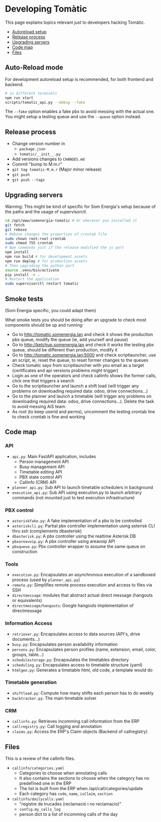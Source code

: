 # Developing Tomàtic

This page explains topics relevant just to developers
hacking Tomàtic.

- [Autoreload setup](#autoreload-mode)
- [Release process](#release-process)
- [Upgrading servers](#upgrading-servers)
- [Code map](#code-map)
- [Files](#files)

## Auto-Reload mode

For development autoreload setup is recommended, for both frontend and backend.

```bash
# in different terminals
npm run start
scripts/tomatic_api.py --debug --fake
```

The `--fake` option enables a fake pbx to avoid messing with the actual one.
You might setup a testing queue and use the `--queue` option instead.


## Release process

- Change version number in
	- `package.json`
	- `tomatic/__init__.py`
- Add versions changes to `CHANGES.md`
- Commit "bump to M.m.r"
- `git tag tomatic-M.m.r` (Major minor release)
- `git push`
- `git push --tags`


## Upgrading servers

Warning: This might be kind of specific for Som Energia's setup
because of the paths and the usage of supervisorctl.

```bash
cd /opt/www/somenergia-tomatic # Or wherever you installed it
git fetch
git rebase
# Rebase changes the properties of crontab file
sudo chown root:root crontab
sudo chmod 755 crontab
# Npm commands just if the release modified the js part
npm install
npm run build # for development assets
npm run deploy # for production assets
# Then upgrading the python part
source .venv/bin/activate
pip install -e .
# Restart the application
sudo supervisorctl restart tomatic
```

## Smoke tests

(Som Energia specific, you could adapt them)

What smoke tests you should be doing after an upgrade to check most components should be up and running:

- Go to http://tomatic.somenergia.lan and check it shows the production pbx queue, modify the queue (ie, add yourself and pause)
- Go to http://ketchup.somenergia.lan and check it works the testing pbx queue, should be different than production, modify it
- Go to http://tomatic.somenergia.lan:5000 and check scriptlauncher, use an script, ie, reset the queue, to reset former changes to the queues
- Check tomatic says from scriptlauncher with you email as a target (certificates and api versions problems might trigger)
- Login as one of the operators and check callinfo shows the former calls, click one that triggers a search
- Go to the scriptlauncher and launch a shift load (will trigger any problems on downloading required data: odoo, drive connections...)
- Go to the planner and launch a timetable (will trigger any problems on downloading required data: odoo, drive connections...). Delete the task to avoid messing AiS team.
- As root (to keep userid and perms), uncomment the testing crontab line to check crontab is fine and working 

## Code map

### API

- `api.py`: Main FastAPI application, includes
	- Person management API
	- Busy management API
	- Timetable editing API
	- PBX state control API
	- Callinfo (CRM) API
- `planner_api.py`: Sub API to launch timetable schedulers in background
- `execution_api.py`: Sub API using execution.py to launch arbitrary commands (not mounted just to test execution infrastructure)

### PBX control

- `asteriskfake.py`: A fake implementation of a pbx to be controlled
- `asteriskcli.py`: Partial pbx controller implementation using asterisk CLI thru ssh (complements dbasterisk)
- `dbasterisk.py`: A pbx controller using the realtime Asterisk DB
- `pbxareavoip.py`: A pbx controller using areavoip API
- `pbxqueue.py`: Pbx controller wrapper to assume the same queue on construction

### Tools

- `execution.py`: Encapsulates an asynchronous execution of a sandboxed process (used by `planner_api.py`)
- `remote.py`: Simplifies remote process execution and access to files via SSH
- `directmessage`: modules that abstract actual direct message (hangouts or equivalents)
- `directmessage/hangouts`: Google hangouts implementation of directmessage

### Information Access

- `retriever.py`: Encapsulates access to data sources (API's, drive documents...)
- `busy.py`: Encapsulates person availability information
- `persons.py`: Encapsulates person profiles (name, extension, email, color, groups, table...)
- `schedulestorage.py`: Encapsulates the timetables directory
- `scheduling.py`: Encapsulates access to timetable structure (yaml)
- `htmlgen.py`: Generates a timetable html, old code, a template would do

### Timetable generation

- `shiftload.py`: Compute how many shifts each person has to do weekly
- `backtracker.py`: The main timetable solver

### CRM

- `callinfo.py`: Retrieves incomming call information from the ERP
- `callregistry.py`: Call logging and annotation
- `claims.py`: Access the ERP's Claim objects (Backend of callregistry)


## Files

This is a review of the callinfo files.

- `callinfo/categories.yaml`
	- Categories to choose when annotating calls
	- It also contains the sections to choose when the category has no predefined one in the ERP
	- The list is built from the ERP when /api/call/categories/update
	- Each category has `code`, `name`, `isClaim`, `section`
- `callinfo/dailycalls.yaml`
	- "registre de trucades (reclamació i no reclamacio)"
	- `config.my_calls_log`
	- person dict to a list of incomming calls of the day




